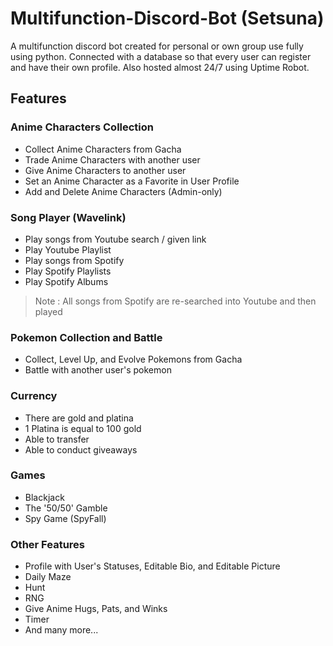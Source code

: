 # Multifunction-Discord-Bot (Setsuna)

A multifunction discord bot created for personal or own group use fully using python.
Connected with a database so that every user can register and have
their own profile. Also hosted almost 24/7 using Uptime Robot.

## Features

### Anime Characters Collection
- Collect Anime Characters from Gacha
- Trade Anime Characters with another user
- Give Anime Characters to another user
- Set an Anime Character as a Favorite in User Profile
- Add and Delete Anime Characters (Admin-only)

### Song Player (Wavelink)
- Play songs from Youtube search / given link
- Play Youtube Playlist
- Play songs from Spotify
- Play Spotify Playlists
- Play Spotify Albums
> Note : All songs from Spotify are re-searched into Youtube and then played

### Pokemon Collection and Battle
- Collect, Level Up, and Evolve Pokemons from Gacha
- Battle with another user's pokemon

### Currency
- There are gold and platina
- 1 Platina is equal to 100 gold
- Able to transfer
- Able to conduct giveaways

### Games
- Blackjack
- The '50/50' Gamble
- Spy Game (SpyFall)

### Other Features
- Profile with User's Statuses, Editable Bio, and Editable Picture
- Daily Maze
- Hunt
- RNG
- Give Anime Hugs, Pats, and Winks
- Timer
- And many more...
